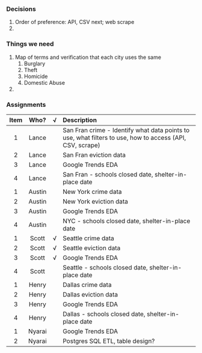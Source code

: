 ### Decisions
1. Order of preference: API, CSV next; web scrape
2. 

### Things we need
1. Map of terms and verification that each city uses the same
    1. Burglary
    2. Theft
    3. Homicide
    4. Domestic Abuse
2. 

### Assignments
| Item  | Who? | √ | Description |
| :---: | :---: | :---: | :--- 
| 1 | Lance |  | San Fran crime - Identify what data points to use, what filters to use, how to access (API, CSV, scrape)
| 2 | Lance |  | San Fran eviction data
| 3 | Lance |  | Google Trends EDA
| 4 | Lance |  | San Fran - schools closed date, shelter-in-place date
| 1 | Austin |  | New York crime data
| 2 | Austin |  | New York eviction data
| 3 | Austin |  | Google Trends EDA
| 4 | Austin |  | NYC - schools closed date, shelter-in-place date
| 1 | Scott | √ | Seattle crime data
| 2 | Scott | √ | Seattle eviction data
| 3 | Scott | √ | Google Trends EDA
| 4 | Scott |  | Seattle - schools closed date, shelter-in-place date
| 1 | Henry |  | Dallas crime data
| 2 | Henry |  | Dallas eviction data
| 3 | Henry |  | Google Trends EDA
| 4 | Henry |  | Dallas - schools closed date, shelter-in-place date
| 1 | Nyarai |  | Google Trends EDA
| 2 | Nyarai |  | Postgres SQL ETL, table design?